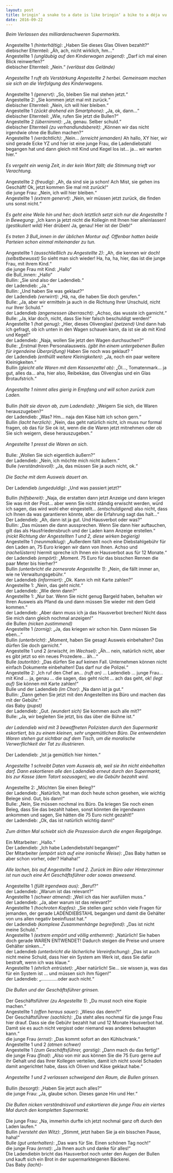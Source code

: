 ```yaml
---
layout: post
title: bringin‘ a snake to a date is like bringin‘ a bike to a déja vu
date: 2016-09-22
---
```

*Beim Verlassen des milliardenschweren Supermarkts.*
<br><br>
Angestellte 1 *(hinterhältig)*: „Haben Sie dieses Glas Oliven bezahlt?“
<br>
diebischer Elternteil: „Äh, ach, nicht wirklich, hm...“
<br>
Angestellte 1 *(ungläubig auf den Kinderwagen zeigend)*: „Darf ich mal einen Blick reinwerfen?“
<br>
diebischer Elternteil: „Nein.“ *(verlässt das Gelände)*
<br><br>
*Angestellte 1 ruft als Verstärkung Angestellte 2 herbei. Gemeinsam machen sie sich an die Verfolgung des Kinderwagens.*
<br><br>
Angestellte 1 *(genervt)*: „So, bleiben Sie mal stehen jetzt.“
<br>
Angestellte 2: „Sie kommen jetzt mal mit zurück.“
<br>
diebischer Elternteil: „Nein, ich will hier bleiben.“
<br>
Angestellte 1 *(zückt drohend ein Smartphone)*: „Ja, ok, dann...“
<br>
diebischer Elternteil: „Wie, rufen Sie jetzt die Bullen?“
<br>
Angestellte 2 *(übernimmt)*: „Ja, genau. Selber schuld.“
<br>
diebischer Elternteil *(zu verhandlundsbereit)*: „Können wir das nicht irgendwie ohne die Bullen machen?“
<br>
Angestellte 1 *(verächtlich)*: „Nein… *(erreicht jemanden)* Ah hallo, XY hier, wir sind gerade Ecke YZ und hier ist eine junge Frau, die Ladendiebstahl begangen hat und dann gleich mit Kind und Kegel los ist… ja… wir warten hier.“
<br><br>
*Es vergeht ein wenig Zeit, in der kein Wort fällt; die Stimmung trieft vor Verachtung.*
<br><br>
Angestellte 2 *(freudig)*: „Ah, da sind sie ja schon! Ach Mist, sie gehen ins Geschäft! Ok, jetzt kommen Sie mal mit zurück!“
<br>
die junge Frau: „Nein, ich will hier bleiben.“
<br>
Angestellte 1 *(extrem genervt)*: „Nein, wir müssen jetzt zurück, die finden uns sonst nicht.“
<br><br>
*Es geht eine Weile hin und her; doch letztlich setzt sich nur die Angestellte 1 in Bewegung*: „Ich kann ja jetzt nicht die Kollegin mit Ihnen hier alleinlassen! *(gestikuliert wild)* Hier drüben! Ja, genau! Hier ist der Dieb!“
<br><br>
*Es treten 3 Bull\_innen in der üblichen Montur auf. Offenbar hatten beide Parteien schon einmal miteinander zu tun.*
<br><br>
Angestellte 1 *(ausschließlich zu Angestellte 2)*: „Ah, die kennen wir doch! *(selbstbewusst)* So sieht man sich wieder! Ha, ha, ha, hier, das ist die junge Frau, mit ihrem Kind.“<br>
die junge Frau mit Kind: „Hallo“
<br>
die Bull\_innen: „Hallo“
<br>
Bullin: „Sie sind also der Ladendieb.“
<br>
der Ladendieb: „Ja.“
<br>
Bullin: „Und haben Sie was geklaut?“
<br>
der Ladendieb *(verwirrt)*: „Hä, na, die haben Sie doch gerufen.“
<br>
Bulle: „Ja, aber wir ermitteln ja auch in die Richtung Ihrer Unschuld, nicht nur Ihrer Schuld.“
<br>
der Ladendieb *(angemessen überrascht)*: „Achso, das wusste ich garnicht.“
<br>
Bulle: „Ja, klar doch, nicht, dass Sie hier falsch beschuldigt werden!“
<br>
Angestellte 1 *(hat genug)*: „Hier, dieses Olivenglas! *(petzend)* Und dann hab ich gefragt, ob ich unten in den Wagen schauen kann, da ist sie ab mit Kind und Kegel!“
<br>
der Ladendieb: „Naja, wollen Sie jetzt den Wagen durchsuchen?“
<br>
Bulle: „Erstmal Ihren Personalausweis. *(gibt ihn einem untergebenen Bullen für irgendeine Überprüfung)* Haben Sie noch was geklaut? “
<br>
der Ladendieb *(enthüllt weitere Kleinigkeiten)*: „Ja, noch ein paar weitere Kleinigkeiten.“
<br>
Bullin *(gleicht alle Waren mit dem Kassenzettel ab)*: „Öl…, Tomatenmark… ja gut, alles da… aha, hier also, Reibekäse, das Olivenglas und ein Glas Brotaufstrich.“
<br><br>
*Angestellte 1 nimmt alles gierig in Empfang und will schon zurück zum Laden.*
<br><br>
Bullin *(hält sie davon ab, zum Ladendieb)*: „Weigern Sie sich, die Waren herauszugeben?“
<br>
der Ladendieb: „Was? Hm… naja den Käse hätt ich schon gern.“
<br>
Bullin *(lacht herzlich)*: „Nein, das geht natürlich nicht, ich muss nur formal fragen, ob das für Sie ok ist, wenn die die Waren jetzt mitnehmen oder ob Sie sich weigern, diese herauszugeben.“ 
<br><br>
*Angestellte 1 presst die Waren an sich.*
<br><br>
Bulle: „Wollen Sie sich eigentlich äußern?“
<br>
der Ladendieb: „Nein, ich möchte mich nicht äußern.“
<br>
Bulle *(verständnisvoll)*: „Ja, das müssen Sie ja auch nicht, ok.“
<br><br>
*Die Sache mit dem Ausweis dauert an.*
<br><br>
Der Ladendieb *(ungeduldig)*: „Und was passiert jetzt?“
<br>

Bullin *(hilfsbereit)*: „Naja, die erstatten dann jetzt Anzeige und dann kriegen Sie was mit der Post… aber wenn Sie nicht ständig erwischt werden, würd ich sagen, das wird wohl eher eingestellt… *(entschuldigend)* also nicht, dass ich Ihnen da was garantieren könnte, aber die Erfahrung sagt das halt…“
<br>
Der Ladendieb: „Ah, dann ist ja gut. Und Hausverbot oder was?“
<br>
Bullin: „Das müssen die dann aussprechen. Wenn Sie dann hier auftauchen, gilt das als Hausfriedensbruch und der Laden kann Anzeige erstellen.“ *(nickt Richtung der Angestellten 1 und 2, diese wirken begierig)*
<br>
Angestellte 1 *(neunmalklug)*: „Außerdem fällt noch eine Diebstahlgebühr für den Laden an, 75 Euro kriegen wir dann von Ihnen. Achso und *(rachelüstern)* hiermit spreche ich Ihnen ein Hausverbot aus für 12 Monate.“
<br>
der Ladendieb *(empört)*: „Moment. 75 Euro für das bisschen Rennen die paar Meter bis hierher?“
<br>
Bullin *(unterbricht die zornesrote Angestellte 1)*: „Nein, die fällt immer an, wie ne Verwaltungsgebühr.“
<br>
der Ladendieb *(informiert)*: „Ok. Kann ich mit Karte zahlen?“
<br>
Angestellte 1: „Nein, das geht nicht.“
<br>
der Ladendieb: „Wie denn dann?“
<br>
Angestellte 1: „Nur bar. Wenn Sie nicht genug Bargeld haben, behalten wir Ihren Ausweis als Pfand da und dann müssen Sie wieder mit dem Geld kommen.“
<br>
der Ladendieb: „Aber dann muss ich ja das Hausverbot brechen! Nicht dass Sie mich dann gleich nochmal anzeigen!“
<br>
die Bullen *(nicken zustimmend)*
<br>
Angestellte 1 *(zornig)*: „Ja, das kriegen wir schon hin. Dann müssen Sie eben...“
<br>
Bullin *(unterbricht)*: „Moment, haben Sie gesagt Ausweis einbehalten? Das dürfen Sie doch garnicht.“
<br>
Angestellte 1 und 2 *(erwischt, im Wechsel)*: „Äh… nein, natürlich nicht, aber es gibt jetzt so ein neues Prozedere… äh...“
<br>
Bulle *(autoritär)*: „Das dürfen Sie auf keinen Fall. Unternehmen können nicht einfach Dokumente einbehalten! Das darf nur die Polizei.“
<br>
Angestellte 2: „Ich ruf den Chef an… *(ruft an)* … Ladendieb … junge Frau… mit Kind … ja, genau … die sagen, das geht nicht … ach das geht, ok! *(legt auf)* Sie können mit Karte zahlen!“
<br>
Bulle und der Ladendieb *(im Chor)*: „Na dann ist ja gut.“
<br>
Bullin: „Dann gehen Sie jetzt mit den Angestellten ins Büro und machen das mit der Gebühr.“
<br>
das Baby  *(pupst)*
<br>
der Ladendieb: „Gut. *(wundert sich)* Sie kommen auch alle mit?“
<br>
Bulle: „Ja, wir begleiten Sie jetzt, bis das über die Bühne ist.“
<br><br>
*der Ladendieb wird mit 3 bewaffneten Polizisten durch den Supermarkt eskortiert, bis zu einem kleinen, sehr ungemütlichen Büro. Die entwendeten Waren stehen gut sichtbar auf dem Tisch, um die moralische Verwerflichkeit der Tat zu illustrieren.*
<br><br>
Der Ladendieb: „Ist ja gemütlich hier hinten.“
<br><br>
*Angestellte 1 schreibt Daten vom Ausweis ab, weil sie ihn nicht einbehalten darf. Dann eskortieren alle den Ladendieb erneut durch den Supermarkt, bis zur Kasse (dem Tatort sozusagen), wo die Gebühr bezahlt wird.*
<br><br>
Angestellte 2: „Möchten Sie einen Beleg?“
<br>
der Ladendieb: „Natürlich, hat man doch heute schon gesehen, wie wichtig Belege sind. Gut, bis dann!“
<br>
Bulle: „Nein, Sie müssen nochmal ins Büro. Da kriegen Sie noch einen Beleg, dass Sie das bezahlt haben, sonst könnten die irgendwann ankommen und sagen, Sie hätten die 75 Euro nicht gezahlt!“
<br>
der Ladendieb: „Ok, das ist natürlich wichtig dann!“
<br><br>
*Zum dritten Mal schiebt sich die Prozession durch die engen Regalgänge.*
<br><br>
Ein Mitarbeiter: „Hallo.“
<br>
Der Ladendieb: „Ich habe Ladendiebstahl begangen!“
<br>
Der Mitarbeiter *(empört sich auf eine ironische Weise)*: „Das Baby hatten se aber schon vorher, oder? Hahaha!“
<br><br>
*Alle lachen, bis auf Angestellte 1 und 2. Zurück im Büro oder Hinterzimmer ist nun auch eine Art Geschäftsführer oder sowas anwesend.*
<br><br>
Angestellte 1 *(füllt irgendwas aus)*: „Beruf?“
<br>
der Ladendieb: „Warum ist das relevant?“
<br>
Angestellte 1 *(schwer atmend)*: „Weil ich das hier ausfüllen muss.“
<br>
der Ladendieb: „Ja, aber warum ist das relevant?“
<br>
Angestellte 1 *(hochroten Kopfes)*: „Sie stellen ganz schön viele Fragen für jemanden, der gerade LADENDIEBSTAHL begangen und damit die Gehälter von uns allen negativ beeinflusst hat.“
<br>
der Ladendieb *(komplexe Zusammenhänge begreifend)*: „Das ist nicht meine Schuld.“
<br>
Angestellte 1 *(extrem empört und völlig enthemmt)*: „Natürlich! Sie haben doch gerade WAREN ENTWENDET! Dadurch steigen die Preise und unsere Gehälter sinken...“
<br>der Ladendieb *(unterbricht die lächerliche Vereinfachung)*: „Das ist auch nicht meine Schuld, dass hier ein System am Werk ist, dass Sie dafür bestraft, wenn ich was klaue.“
<br>
Angestellte 1 *(ehrlich entrüstet)*: „Aber natürlich! Sie… sie wissen ja, was das für ein System ist … und müssen sich ihm fügen!“
<br>
der Ladendieb: „………….oder auch nicht.“
<br><br>
*Die Bullen und der Geschäftsführer grinsen.*
<br><br>
Der Geschäftsführer *(zu Angestellte 1)*: „Du musst noch eine Kopie machen.“
<br>
Angestellte 1 *(offen heraus sauer)*: „Wieso das denn?!“
<br>
Der Geschäftsführer *(sachlich)*: „Da steht alles nochmal für die junge Frau hier drauf. Dass sie die Gebühr bezahlt hat und 12 Monate Hausverbot hat. Damit sie es auch nicht vergisst oder niemand was anderes behaupten kann.“
<br>
die junge Frau *(ernst)*: „Das kommt sofort an den Kühlschrank.“
<br>
Angestellte 1 und 2 *(atmen schwer)*
<br>
Angestellte 1 *(zum Geschäftsführer, garstig)*: „Dann mach du das fertig!“
<br>
die junge Frau *(final)*: „Also von mir aus können Sie die 75 Euro gerne auf ihr Gehalt und das Ihrer Kollegen verteilen, damit ich nicht soviel Schaden damit angerichtet habe, dass ich Oliven und Käse geklaut habe.“
<br><br>
*Angestellte 1 und 2 verlassen schweigend den Raum, die Bullen grinsen.*
<br><br>
Bullin *(besorgt)*: „Haben Sie jetzt auch alles?“
<br>
die junge Frau: „Ja, glaube schon. Dieses ganze Hin und Her.“
<br><br>
*Die Bullen nicken verständnisvoll und eskortieren die junge Frau ein viertes Mal durch den kompletten Supermarkt.* 
<br><br>
Die junge Frau: „Na, immerhin durfte ich jetzt nochmal ganz oft durch den Laden laufen.“
<br>
Bullin *(versteht den Witz)*: „Stimmt, jetzt haben Sie ja ein bisschen Pause, haha!“
<br>
Bulle *(gut unterhalten)*: „Das wars für Sie. Einen schönen Tag noch!“
<br>
die junge Frau *(ernst)*: „Ja Ihnen auch und danke für alles!“
<br>
Die Ladendiebin bricht das Hausverbot noch unter den Augen der Bullen und kauft sich ein Brot in der supermarkteigenen Bäckerei.
<br>
Das Baby *(lacht)*-

